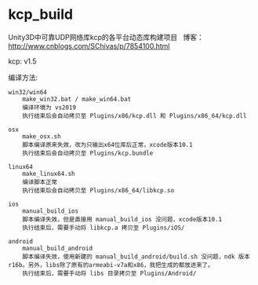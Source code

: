 # kcp_build
Unity3D中可靠UDP网络库kcp的各平台动态库构建项目
 
博客：http://www.cnblogs.com/SChivas/p/7854100.html

kcp: v1.5

编译方法:

    win32/win64
        make_win32.bat / make_win64.bat
        编译环境为 vs2019
        执行结束后会自动拷贝至 Plugins/x86/kcp.dll 和 Plugins/x86_64/kcp.dll

    osx 
        make_osx.sh
        脚本编译原来失效，改为只输出x64位库后正常，xcode版本10.1
        执行结束后会自动拷贝至 Plugins/kcp.bundle

    linux64
        make_linux64.sh
        编译脚本正常
        执行结束后会自动拷贝至 Plugins/x86_64/libkcp.so

    ios
        manual_build_ios
        脚本编译失效，但是直接用 manual_build_ios 没问题，xcode版本10.1
        执行结束后，需要手动将 libkcp.a 拷贝至 Plugins/iOS/

    android
        manual_build_android
        脚本编译失效，使用新建的 manual_build_android/build.sh 没问题，ndk 版本 r16b。另外，libs除了原有的armeabi-v7a和x86，我把生成的都放进来了。
        执行结束后，需要手动将 libs 目录拷贝至 Plugins/Android/
